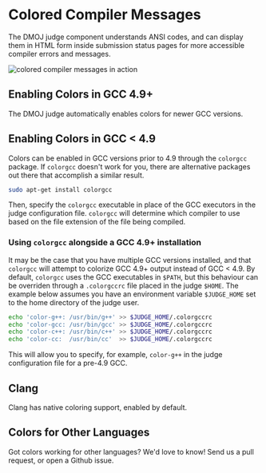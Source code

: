 # Colored Compiler Messages
The DMOJ judge component understands ANSI codes, and can display them in HTML form inside submission status pages for more accessible compiler errors and messages.

![colored compiler messages in action](https://sc-cdn.scaleengine.net/i/c1b33b24338f680a6d2356b0c734789c.png)

## Enabling Colors in GCC 4.9+
The DMOJ judge automatically enables colors for newer GCC versions.

## Enabling Colors in GCC < 4.9
Colors can be enabled in GCC versions prior to 4.9 through the `colorgcc` package. If `colorgcc` doesn't work for you, there are alternative packages out there that accomplish a similar result.

```sh
sudo apt-get install colorgcc
```

Then, specify the `colorgcc` executable in place of the GCC executors in the judge configuration file. `colorgcc` will determine which compiler to use based on the file extension of the file being compiled.

### Using `colorgcc` alongside a GCC 4.9+ installation
It may be the case that you have multiple GCC versions installed, and that `colorgcc` will attempt to colorize GCC 4.9+ output instead of GCC < 4.9. By default, `colorgcc` uses the GCC executables in `$PATH`, but this behaviour can be overriden through a `.colorgccrc` file placed in the judge `$HOME`. The example below assumes you have an environment variable `$JUDGE_HOME` set to the home directory of the judge user.

```sh
echo 'color-g++: /usr/bin/g++' >> $JUDGE_HOME/.colorgccrc
echo 'color-gcc: /usr/bin/gcc' >> $JUDGE_HOME/.colorgccrc
echo 'color-c++: /usr/bin/c++' >> $JUDGE_HOME/.colorgccrc
echo 'color-cc:  /usr/bin/cc'  >> $JUDGE_HOME/.colorgccrc
```

This will allow you to specify, for example, `color-g++` in the judge configuration file for a pre-4.9 GCC.

## Clang
Clang has native coloring support, enabled by default.

## Colors for Other Languages
Got colors working for other languages? We'd love to know! Send us a pull request, or open a Github issue.
